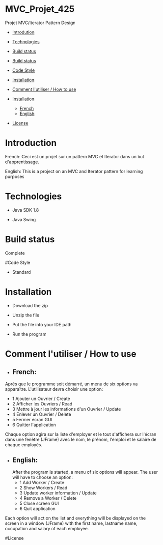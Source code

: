 # MVC_Projet_425
Projet MVC/Iterator Pattern Design

- [Introdution](#heading)
   
- [Technologies](#heading-1)
    
- [Build status](#heading-2)

- [Build status](#heading-3)
  
- [Code Style](#heading-4)

- [Installation](#heading-5)

- [Comment l'utiliser / How to use](#heading-6)

- [Installation](#heading-7)
    * [French](#sub-heading1)
    * [English](#sub-heading2)

- [License](#heading-8)

<a name="heading"></a>
# Introduction

French:
Ceci est un projet sur un pattern MVC et Iterator dans un but d'apprentissage.

English:
This is a project on an MVC and Iterator pattern for learning purposes


# Technologies

* Java SDK 1.8

* Java Swing

# Build status
Complete

#Code Style

* Standard

# Installation

* Download the zip

* Unzip the file

* Put the file into your IDE path

* Run the program

# Comment l'utiliser / How to use

* ## French:
Après que le programme soit démarré, un menu de six options va apparaître. L'utilisateur
  devra choisir une option:
  * 1 Ajouter un Ouvrier / Create
  * 2 Afficher les Ouvriers / Read
  * 3 Mettre à jour les informations d'un Ouvrier / Update
  * 4 Enlever un Ouvrier / Delete
  * 5 Fermer écran GUI
  * 6 Quitter l'application  

Chaque option agira sur la liste d'employer et le tout s'affichera sur l'écran dans une fenêtre (JFrame)
avec le nom, le prénom, l'emploi et le salaire de chaque employés.



* ## English:
  After the program is started, a menu of six options will appear. The user
  will have to choose an option:
    * 1 Add Worker / Create
    * 2 Show Workers / Read
    * 3 Update worker information / Update
    * 4 Remove a Worker / Delete
    * 5 Close screen GUI
    * 6 Quit application

Each option will act on the list and everything will be displayed on the screen in a window (JFrame)
with the first name, lastname name, occupation and salary of each employee.


#License
